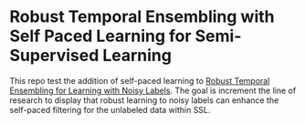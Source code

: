 # Robust Temporal Ensembling with Self Paced Learning for Semi-Supervised Learning

This repo test the addition of self-paced learning to [Robust Temporal Ensembling for Learning with Noisy Labels](https://arxiv.org/abs/2109.14563). The goal is increment the line of research to display that robust learning to noisy labels can enhance the self-paced filtering for the unlabeled data within SSL.

[](./imgs/image.png)